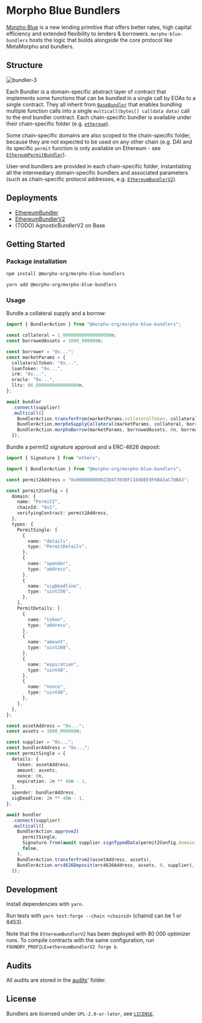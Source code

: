 # Morpho Blue Bundlers

[Morpho Blue](https://github.com/morpho-org/morpho-blue) is a new lending primitive that offers better rates, high capital efficiency and extended flexibility to lenders & borrowers. `morpho-blue-bundlers` hosts the logic that builds alongside the core protocol like MetaMorpho and bundlers.

## Structure

![bundler-3](https://github.com/morpho-org/morpho-blue-bundlers/assets/74971347/827630e1-7abc-4f9d-a494-fe3fa7aa7053)

Each Bundler is a domain-specific abstract layer of contract that implements some functions that can be bundled in a single call by EOAs to a single contract. They all inherit from [`BaseBundler`](./contracts/BaseBundler.sol) that enables bundling multiple function calls into a single `multicall(bytes[] calldata data)` call to the end bundler contract. Each chain-specific bundler is available under their chain-specific folder (e.g. [`ethereum`](./contracts/ethereum/)).

Some chain-specific domains are also scoped to the chain-specific folder, because they are not expected to be used on any other chain (e.g. DAI and its specific `permit` function is only available on Ethereum - see [`EthereumPermitBundler`](./contracts/ethereum/EthereumPermitBundler.sol)).

User-end bundlers are provided in each chain-specific folder, instantiating all the intermediary domain-specific bundlers and associated parameters (such as chain-specific protocol addresses, e.g. [`EthereumBundlerV2`](./contracts/ethereum/EthereumBundlerV2.sol)).

## Deployments

- [EthereumBundler](https://github.com/morpho-org/morpho-blue-bundlers/releases/tag/v1.0.0)
- [EthereumBundlerV2](https://github.com/morpho-org/morpho-blue-bundlers/releases/tag/v1.2.0)
- (TODO) AgnosticBundlerV2 on Base

## Getting Started

### Package installation

```bash
npm install @morpho-org/morpho-blue-bundlers
```

```bash
yarn add @morpho-org/morpho-blue-bundlers
```

### Usage

Bundle a collateral supply and a borrow:

```typescript
import { BundlerAction } from "@morpho-org/morpho-blue-bundlers";

const collateral = 1_000000000000000000n;
const borrowedAssets = 1000_000000n;

const borrower = "0x...";
const marketParams = {
  collateralToken: "0x...",
  loanToken: "0x...",
  irm: "0x...",
  oracle: "0x...",
  lltv: 86_0000000000000000n,
};

await bundler
  .connect(supplier)
  .multicall([
    BundlerAction.transferFrom(marketParams.collateralToken, collateral),
    BundlerAction.morphoSupplyCollateral(marketParams, collateral, borrower, "0x"),
    BundlerAction.morphoBorrow(marketParams, borrowedAssets, 0n, borrower, borrower),
  ]);
```

Bundle a permit2 signature approval and a ERC-4626 deposit:

```typescript
import { Signature } from "ethers";

import { BundlerAction } from "@morpho-org/morpho-blue-bundlers";

const permit2Address = "0x000000000022D473030F116dDEE9F6B43aC78BA3";

const permit2Config = {
  domain: {
    name: "Permit2",
    chainId: "0x1",
    verifyingContract: permit2Address,
  },
  types: {
    PermitSingle: [
      {
        name: "details",
        type: "PermitDetails",
      },
      {
        name: "spender",
        type: "address",
      },
      {
        name: "sigDeadline",
        type: "uint256",
      },
    ],
    PermitDetails: [
      {
        name: "token",
        type: "address",
      },
      {
        name: "amount",
        type: "uint160",
      },
      {
        name: "expiration",
        type: "uint48",
      },
      {
        name: "nonce",
        type: "uint48",
      },
    ],
  },
};

const assetAddress = "0x...";
const assets = 1000_000000n;

const supplier = "0x...";
const bundlerAddress = "0x...";
const permitSingle = {
  details: {
    token: assetAddress,
    amount: assets,
    nonce: 0n,
    expiration: 2n ** 48n - 1,
  },
  spender: bundlerAddress,
  sigDeadline: 2n ** 48n - 1,
};

await bundler
  .connect(supplier)
  .multicall([
    BundlerAction.approve2(
      permitSingle,
      Signature.from(await supplier.signTypedData(permit2Config.domain, permit2Config.types, permitSingle)),
      false,
    ),
    BundlerAction.transferFrom2(assetAddress, assets),
    BundlerAction.erc4626Deposit(erc4626Address, assets, 0, supplier),
  ]);
```

## Development

Install dependencies with `yarn`.

Run tests with `yarn test:forge --chain <chainid>` (chainid can be 1 or 8453).

Note that the `EthereumBundlerV2` has been deployed with 80 000 optimizer runs.
To compile contracts with the same configuration, run `FOUNDRY_PROFILE=ethereumBundlerV2 forge b`.

## Audits

All audits are stored in the [audits](./audits/)' folder.

## License

Bundlers are licensed under `GPL-2.0-or-later`, see [`LICENSE`](./LICENSE).
